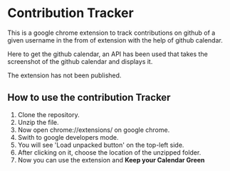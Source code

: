 # Contribution Tracker
This is a google chrome extension to track contributions on github of a given username in the from of extension with the help of github calendar.

Here to get the github calendar, an API has been used that takes the screenshot of the github calendar and displays it.

The extension has not been published.
## How to use the contribution Tracker
1. Clone the repository.
2. Unzip the file.
3. Now open chrome://extensions/ on google chrome.
4. Swith to google developers mode.
4. You will see 'Load unpacked button' on the top-left side.
5. After clicking on it, choose the location of the unzipped folder.
6. Now you can use the extension and **Keep your Calendar Green**
